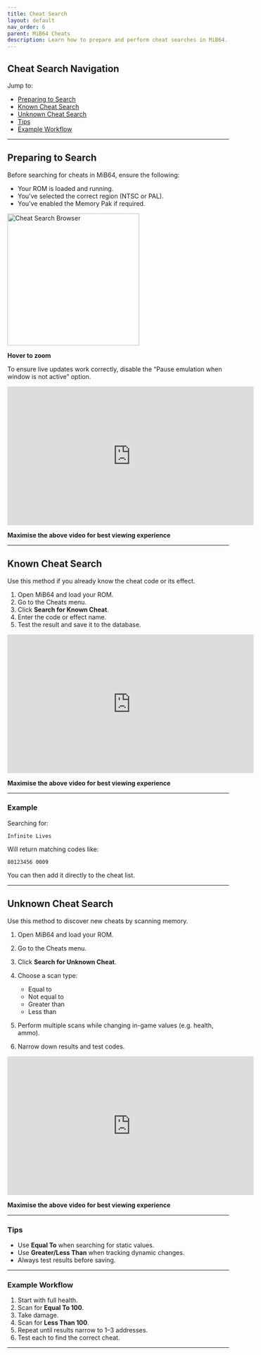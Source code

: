```yaml
---
title: Cheat Search
layout: default
nav_order: 6
parent: MiB64 Cheats
description: Learn how to prepare and perform cheat searches in MiB64.
---
```


<style>
.zoom-on-hover {
  display: inline-block;
  position: relative;
}

.zoom-on-hover img {
  transition: transform 0.3s ease;
  cursor: zoom-in;
  transform-origin: left center;
  display: block;
}
.zoom-on-hover:hover img {
  transform: scale(1.5);
  z-index: 10;
}
</style>

## Cheat Search Navigation

Jump to:

- [Preparing to Search](#preparing-to-search)  
- [Known Cheat Search](#known-cheat-search)  
- [Unknown Cheat Search](#unknown-cheat-search)  
- [Tips](#tips)  
- [Example Workflow](#example-workflow)

---

## <a name="preparing-to-search">Preparing to Search</a>

Before searching for cheats in MiB64, ensure the following:

- Your ROM is loaded and running.
- You’ve selected the correct region (NTSC or PAL).
- You’ve enabled the Memory Pak if required.

<div class="zoom-on-hover">
  <img src="/cheats/assets/images/01/Browser5b1-300x259.png" alt="Cheat Search Browser" width="300" />
</div>
<p class="has-text-align-center"><strong>Hover to zoom</strong></p>
<!-- ClauseEcho: Browser5b1 Interactive Image -->

To ensure live updates work correctly, disable the “Pause emulation when window is not active” option.

<iframe width="560" height="315" src="https://www.youtube.com/embed/S2rtXRwTPQ0?si=fvc71DktLhdO-yO9" title="Preparing for Cheat Search" frameborder="0" allowfullscreen></iframe>
<p class="has-text-align-center"><strong>Maximise the above video for best viewing experience</strong></p>
<!-- ClauseEcho: Preparing for Cheat Search Video -->

---

## <a name="known-cheat-search">Known Cheat Search</a>

Use this method if you already know the cheat code or its effect.

1. Open MiB64 and load your ROM.
2. Go to the Cheats menu.
3. Click **Search for Known Cheat**.
4. Enter the code or effect name.
5. Test the result and save it to the database.

<iframe width="560" height="315" src="https://www.youtube.com/embed/f7y86UMKhNE?si=l-cGH3QDIlc6TPQF" title="Known Cheat Search" frameborder="0" allowfullscreen></iframe>
<p class="has-text-align-center"><strong>Maximise the above video for best viewing experience</strong></p>
<!-- ClauseEcho: Known Cheat Search Video -->

---

### Example

Searching for:
```text
Infinite Lives
```

Will return matching codes like:
```text
80123456 0009
```

You can then add it directly to the cheat list.

---

## <a name="unknown-cheat-search">Unknown Cheat Search</a>

Use this method to discover new cheats by scanning memory.

1. Open MiB64 and load your ROM.
2. Go to the Cheats menu.
3. Click **Search for Unknown Cheat**.
4. Choose a scan type:
   - Equal to
   - Not equal to
   - Greater than
   - Less than

5. Perform multiple scans while changing in-game values (e.g. health, ammo).
6. Narrow down results and test codes.

<iframe width="560" height="315" src="https://www.youtube.com/embed/Vu52rZYh1WE?si=Q8Rflk92dUXqnrkI" title="Unknown Cheat Search" frameborder="0" allowfullscreen></iframe>
<p class="has-text-align-center"><strong>Maximise the above video for best viewing experience</strong></p>
<!-- ClauseEcho: Unknown Cheat Search Video -->

---

### Tips

- Use **Equal To** when searching for static values.
- Use **Greater/Less Than** when tracking dynamic changes.
- Always test results before saving.

---

### Example Workflow

1. Start with full health.
2. Scan for **Equal To 100**.
3. Take damage.
4. Scan for **Less Than 100**.
5. Repeat until results narrow to 1–3 addresses.
6. Test each to find the correct cheat.

---

<!-- ClauseLock: Cheat Search Sections Echoed -->
